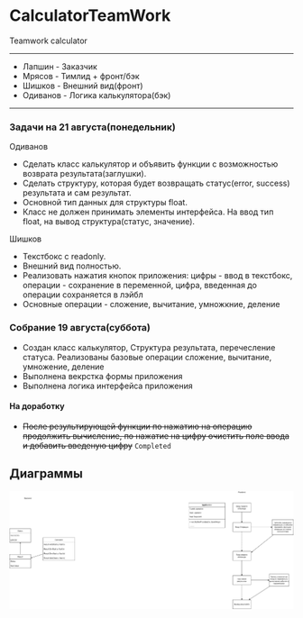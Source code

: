 # CalculatorTeamWork

Teamwork calculator

***********************************

* Лапшин - Заказчик
* Мрясов - Тимлид + фронт/бэк
* Шишков - Внешний вид(фронт)
* Одиванов - Логика калькулятора(бэк)

***********************************

### Задачи на 21 августа(понедельник)

Одиванов

* Сделать класс калькулятор и объявить функции с возможностью возврата результата(заглушки).
* Сделать структуру, которая будет возвращать статус(error, success) результата и сам результат.
* Основной тип данных для структуры float.
* Класс не должен принимать элементы интерфейса. На ввод тип float, на вывод структура(статус, значение).

Шишков

* Текстбокс с readonly.
* Внешний вид полностью.
* Реализовать нажатия кнопок приложения: цифры - ввод в текстбокс, операции - сохранение в переменной, цифра, введенная до операции сохраняется в лэйбл
* Основные операции - сложение, вычитание, умножкние, деление

### Собрание 19 августа(суббота)

* Создан класс калькулятор, Структура результата, перечесление статуса. Реализованы базовые операции сложение, вычитание, умножение, деление
* Выполнена векрстка формы приложения
* Выполнена логика интерфейса приложения

#### На доработку

* ~~После результирующей функции по нажатию на операцию продолжить вычисление, по нажатие на цифру очистить поле ввода и добавить введеную цифру~~ `Completed`

## Диаграммы

![Diagram](./GitResources/TWCalculator.drawio.png)
